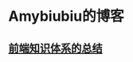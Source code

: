 # Amybiubiu的博客

## [前端知识体系的总结](https://github.com/Amybiubiu/Blog/blob/main/articles/fe_mind_map.md)
